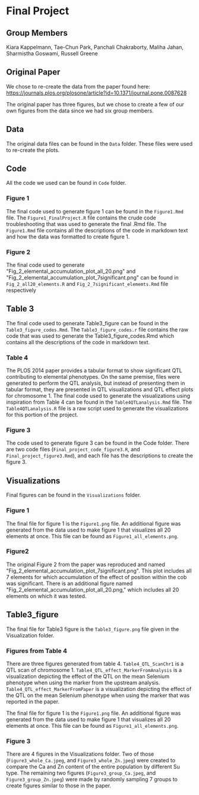 # Final Project

## Group Members

Kiara Kappelmann, Tae-Chun Park, Panchali Chakraborty, Maliha Jahan, Sharmistha Goswami, Russell Greene

## Original Paper

We chose to re-create the data from the paper found here: <https://journals.plos.org/plosone/article?id=10.1371/journal.pone.0087628>

The original paper has three figures, but we chose to create a few of our own figures from the data since we had six group members.

## Data

The original data files can be found in the `Data` folder. These files were used to re-create the plots.

## Code

All the code we used can be found in `Code` folder.

### Figure 1

The final code used to generate figure 1 can be found in the `Figure1.Rmd` file. The `Figure1_FinalProject.R` file contains the crude code troubleshooting that was used to generate the final .Rmd file. The `Figure1.Rmd` file contains all the descriptions of the code in markdown text and how the data was formatted to create figure 1. 
### Figure 2
The final code used to generate "Fig_2_elemental_accumulation_plot_all_20.png" and "Fig_2_elemental_accumulation_plot_7significant.png" can be found in `Fig_2_all20_elements.R` and `Fig_2_7significant_elememts.Rmd` file respectively

## Table 3
The final code used to generate Table3_figure can be found in the `Table3_figure_codes.Rmd`. The `Table3_figure_codes.r` file contains the raw code that was used to generate the Table3_figure_codes.Rmd which contains all the descriptions of the code in markdown text.

### Table 4

The PLOS 2014 paper provides a tabular format to show significant QTL contributing to elemental phenotypes. On the same premise, files were generated to perform the QTL analysis, but instead of presenting them in tabular format, they are presented in QTL visualizations and QTL effect plots for chromosome 1. The final code used to generate the visualizations using inspiration from Table 4 can be found in the `Table4QTLanalysis.Rmd` file. The `Table4QTLanalysis.R` file is a raw script used to generate the visualizations for this portion of the project.

### Figure 3

The code used to generate figure 3 can be found in the Code folder. There are two code files (`Final_project_code_figure3.R`, and `Final_project_figure3.Rmd`), and each file has the descriptions to create the figure 3.



## Visualizations

Final figures can be found in the `Visualizations` folder. 

### Figure 1


The final file for figure 1 is the `Figure1.png` file. An additional figure was generated from the data used to make figure 1 that visualizes all 20 elements at once. This file can be found as `Figure1_all_elements.png`. 

### Figure2
The original Figure 2 from the paper was reproduced and named "Fig_2_elemental_accumulation_plot_7significant.png". This plot includes all 7 elements for which accumulation of the effect of position within the cob was significant. There is an additional figure named "Fig_2_elemental_accumulation_plot_all_20.png," which includes all 20 elements on which it was tested.

## Table3_figure
The final file for Table3 figure is the `Table3_figure.png` file given in the Visualization folder.

### Figures from Table 4
There are three figures generated from table 4. `Table4_QTL_ScanChr1` is a QTL scan of chromosome 1. `Table4_QTL_effect_MarkerFromAnalysis` is a visualization depicting the effect of the QTL on the mean Selenium phenotype when using the marker from the upstream analysis. `Table4_QTL_effect_MarkerFromPaper` is a visualization depicting the effect of the QTL on the mean Selenium phenotype when using the marker that was reported in the paper.

The final file for figure 1 is the `Figure1.png` file. An additional figure was generated from the data used to make figure 1 that visualizes all 20 elements at once. This file can be found as `Figure1_all_elements.png`. 

### Figure 3

There are 4 figures in the Visualizations folder. Two of those (`Figure3_whole_Ca.jpeg`, and `Figure3_whole_Zn.jpeg`) were created to compare the Ca and Zn content of the entire population by different Su type. The remaining two figures (`Figure3_group_Ca.jpeg`, and `Figure3_group_Zn.jpeg`) were made by randomly sampling 7 groups to create figures similar to those in the paper. 

